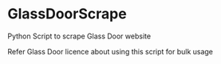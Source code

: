 # GlassDoorScrape
Python Script to scrape Glass Door website

Refer Glass Door licence about using this script for bulk usage
